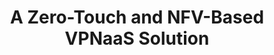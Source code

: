 ---
paper_type: Journal
title: "A Zero-Touch and NFV-Based VPNaaS Solution"
authors:  "Rafael Direito, Daniel Gomes, Diogo Gomes, Rui L. Aguiar"
journal_title: "2023 IEEE International Mediterranean Conference on Communications and Networking (MeditCom)"
doi: "10.5281/zenodo.8354790"
repository_link: "Not Yet Available"
relevance: "Inter-domain scenarios are immensely desirable in NFV since they allow network services to span across independent domains. However, providing a communication channel between the services’ components in different domains is challenging, thus the need for mechanisms to simplify and automate this process. One possible approach to this problem is the employment of VPNaaS mechanisms. This work presents a zero-touch and NFV-based full-mesh VPNaaS solution that can be used to establish a VPN mesh network encompassing different independent domains, thus enabling inter-communication between them. Furthermore, the VPN tunnels’ orchestration is fully automated, being achieved without any human intervention."
---
